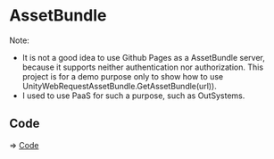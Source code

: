 # AssetBundle

Note: 

- It is not a good idea to use Github Pages as a AssetBundle server, because it supports neither authentication nor authorization. This project is for a demo purpose only to show how to use UnityWebRequestAssetBundle.GetAssetBundle(url)).
- I used to use PaaS for such a purpose, such as OutSystems.

## Code

=> [Code](../AssetBundle) 
